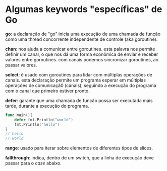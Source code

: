 # Algumas keywords "específicas" de Go

**go**: a declaração de "go" inicia uma execução de uma chamada de função como uma thread concorrente independente de controle (aka goroutine).

**chan**: nos ajuda a comunicar entre goroutines. esta palavra nos permite definir um canal, o que nos dá uma forma econômica de enviar e receber valores entre goroutines. com canais podemos sincronizar goroutines, ao passar valores.

**select**: é usado com goroutines para lidar com múltiplas operações de canais. esta declaração permite um programa esperar em múltiplas operações de comunicaçã0 (canais), seguindo a execução do programa com o canal que primeiro estiver pronto.

**defer**: garante que uma chamada de função possa ser executada mais tarde, durante a execução do programa.

```go
func main(){
    defer fmt.Println("world")
    fmt.Println("hello")
}
// hello
// world
```

**range**: usado para iterar sobre elementos de diferentes tipos de slices.

**fallthrough**: indica, dentro de um switch, que a linha de execução deve passar para o _case_ abaixo.
